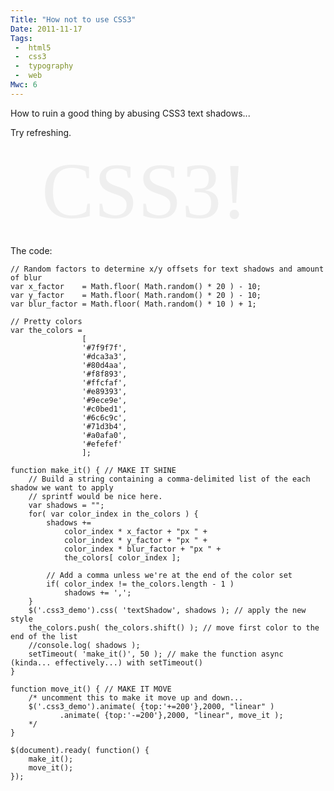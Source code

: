 ```yaml
---
Title: "How not to use CSS3"
Date: 2011-11-17
Tags:
 -  html5
 -  css3
 -  typography
 -  web
Mwc: 6
---
```


How to ruin a good thing by abusing CSS3 text shadows...


Try refreshing.

 
<span class="css3_demo">CSS3!</span> 

The code:

    // Random factors to determine x/y offsets for text shadows and amount of blur
    var x_factor    = Math.floor( Math.random() * 20 ) - 10;
    var y_factor    = Math.floor( Math.random() * 20 ) - 10;
    var blur_factor = Math.floor( Math.random() * 10 ) + 1;
     
    // Pretty colors
    var the_colors = 
                    [
                    '#7f9f7f',
                    '#dca3a3',
                    '#80d4aa',
                    '#f8f893',
                    '#ffcfaf',
                    '#e89393',
                    '#9ece9e',
                    '#c0bed1',
                    '#6c6c9c',
                    '#71d3b4',
                    '#a0afa0',
                    '#efefef'
                    ];
     
    function make_it() { // MAKE IT SHINE
        // Build a string containing a comma-delimited list of the each shadow we want to apply
        // sprintf would be nice here.
        var shadows = "";
        for( var color_index in the_colors ) {
            shadows += 
                color_index * x_factor + "px " + 
                color_index * y_factor + "px " + 
                color_index * blur_factor + "px " + 
                the_colors[ color_index ];
     
            // Add a comma unless we're at the end of the color set
            if( color_index != the_colors.length - 1 )
                shadows += ',';
        }
        $('.css3_demo').css( 'textShadow', shadows ); // apply the new style
        the_colors.push( the_colors.shift() ); // move first color to the end of the list
        //console.log( shadows );
        setTimeout( 'make_it()', 50 ); // make the function async (kinda... effectively...) with setTimeout()
    }
     
    function move_it() { // MAKE IT MOVE
        /* uncomment this to make it move up and down...
        $('.css3_demo').animate( {top:'+=200'},2000, "linear" )
               .animate( {top:'-=200'},2000, "linear", move_it );
        */
    }
     
    $(document).ready( function() {
        make_it();
        move_it();
    });

 
<script type="text/javascript"> 
   
// Random factors to determine x/y offsets for text shadows and amount of blur
var x_factor    = Math.floor( Math.random() * 20 ) - 10;
var y_factor    = Math.floor( Math.random() * 20 ) - 10;
var blur_factor = Math.floor( Math.random() * 10 ) + 1;
 
// Pretty colors
var the_colors = 
                [
                '#7f9f7f',
                '#dca3a3',
                '#80d4aa',
                '#f8f893',
                '#ffcfaf',
                '#e89393',
                '#9ece9e',
                '#c0bed1',
                '#6c6c9c',
                '#71d3b4',
                '#a0afa0',
                '#efefef'
                ];
 
function make_it() { // MAKE IT SHINE
    // Build a string containing a comma-delimited list of the each shadow we want to apply
    // sprintf would be nice here.
    var shadows = "";
    for( var color_index in the_colors ) {
        shadows += 
            color_index * x_factor + "px " + 
            color_index * y_factor + "px " + 
            color_index * blur_factor + "px " + 
            the_colors[ color_index ];
 
        // Add a comma unless we're at the end of the color set
        if( color_index != the_colors.length - 1 )
            shadows += ',';
    }
    $('.css3_demo').css( 'textShadow', shadows ); // apply the new style
    the_colors.push( the_colors.shift() ); // move first color to the end of the list
    //console.log( shadows );
    setTimeout( 'make_it()', 50 ); // make the function async (kinda... effectively...) with setTimeout()
}
 
function move_it() { // MAKE IT MOVE
    /* uncomment this to make it move up and down...
    $('.css3_demo').animate( {top:'+=200'},2000, "linear" )
           .animate( {top:'-=200'},2000, "linear", move_it );
    */
}
 
$(document).ready( function() {
    make_it();
    move_it();
});
</script> 

<style type="text/css"> 
 
.css3_demo {
    font-family: FreeSansBold;
    text-align: center;
    color: #efefef;
    position: relative;
    top: 0;
    left: 50px;
    font-size: 9em;
    padding: 0;
}
 
</style> 
